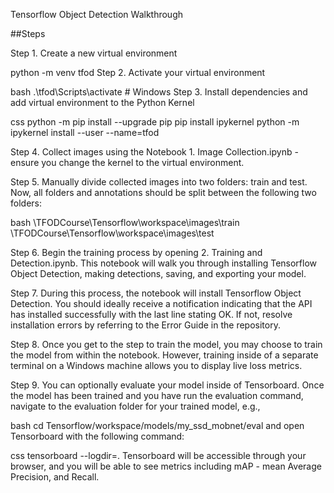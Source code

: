 Tensorflow Object Detection Walkthrough

##Steps

Step 1. Create a new virtual environment

python -m venv tfod
Step 2. Activate your virtual environment

bash
.\tfod\Scripts\activate # Windows 
Step 3. Install dependencies and add virtual environment to the Python Kernel

css
python -m pip install --upgrade pip
pip install ipykernel
python -m ipykernel install --user --name=tfod

Step 4. Collect images using the Notebook 1. Image Collection.ipynb - ensure you change the kernel to the virtual environment.

Step 5. Manually divide collected images into two folders: train and test. Now, all folders and annotations should be split between the following two folders:

bash
\TFODCourse\Tensorflow\workspace\images\train
\TFODCourse\Tensorflow\workspace\images\test

Step 6. Begin the training process by opening 2. Training and Detection.ipynb. This notebook will walk you through installing Tensorflow Object Detection, making detections, saving, and exporting your model.

Step 7. During this process, the notebook will install Tensorflow Object Detection. You should ideally receive a notification indicating that the API has installed successfully with the last line stating OK. If not, resolve installation errors by referring to the Error Guide in the repository.

Step 8. Once you get to the step to train the model, you may choose to train the model from within the notebook. However, training inside of a separate terminal on a Windows machine allows you to display live loss metrics.

Step 9. You can optionally evaluate your model inside of Tensorboard. Once the model has been trained and you have run the evaluation command, navigate to the evaluation folder for your trained model, e.g.,

bash
cd Tensorflow/workspace/models/my_ssd_mobnet/eval
and open Tensorboard with the following command:

css
tensorboard --logdir=.
Tensorboard will be accessible through your browser, and you will be able to see metrics including mAP - mean Average Precision, and Recall.
